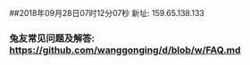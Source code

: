##2018年09月28日07时12分07秒 新址: 159.65.138.133
### 兔友常见问题及解答: https://github.com/wanggonging/d/blob/w/FAQ.md
